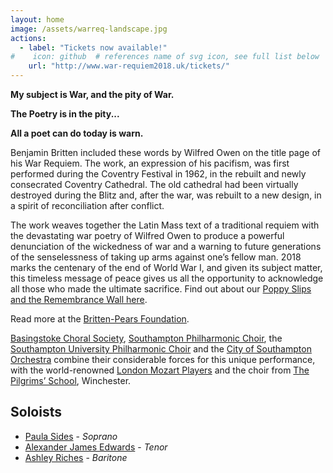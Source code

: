 ```yaml
---
layout: home
image: /assets/warreq-landscape.jpg
actions:
  - label: "Tickets now available!"
#    icon: github  # references name of svg icon, see full list below
    url: "http://www.war-requiem2018.uk/tickets/"
---
```

**My subject is War, and the pity of War.**

**The Poetry is in the pity...**

**All a poet can do today is warn.**

Benjamin Britten included these words by Wilfred Owen on the title page of his War Requiem. The work, an expression of his
pacifism, was first performed during the Coventry Festival in 1962, in the rebuilt and newly consecrated Coventry Cathedral.
The old cathedral had been virtually destroyed during the Blitz and, after the war, was rebuilt to a new design, in a spirit
of reconciliation after conflict.

The work weaves together the Latin Mass text of a traditional requiem with
the devastating war poetry of Wilfred Owen to produce a powerful
denunciation of the wickedness of war and a warning to future generations of
the senselessness of taking up arms against one’s fellow man. 2018 marks the
centenary of the end of World War I, and given its subject matter, this timeless
message of peace gives us all the opportunity to acknowledge all those who
made the ultimate sacrifice. Find out about our
[Poppy Slips and the Remembrance Wall here](http://war-requiem2018.uk/InRemembrance.html).

Read more at the [Britten-Pears Foundation](http://www.warrequiem.org/). 

[Basingstoke Choral Society](http://baschoral.wixsite.com/bcsoc), [Southampton Philharmonic Choir](http://www.southamptonphil.org/web/), the
[Southampton University Philharmonic Choir](https://www.susu.org/groups/suphil) and the [City of Southampton
Orchestra](https://www.csorchestra.org/) combine their considerable forces for
this unique performance, with the world-renowned [London Mozart Players](http://londonmozartplayers.com/) and
the choir from [The Pilgrims’ School](http://www.thepilgrims-school.co.uk/The-Professional-Choirs), Winchester.

## Soloists
* [Paula Sides](https://www.paulasides.com/) - *Soprano*
* [Alexander James Edwards](http://www.thetenor.co.uk/) - *Tenor*
* [Ashley Riches](https://www.ashleyriches.co.uk/) - *Baritone*
